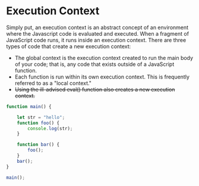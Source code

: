 


# Execution Context


Simply put, an execution context is an abstract concept of an environment where the Javascript code is evaluated and executed. 
When a fragment of JavaScript code runs, it runs inside an execution context. 
There are three types of code that create a new execution context:

* The global context is the execution context created to run the main body of your code; that is, any code that exists outside of a JavaScript function.
* Each function is run within its own execution context. This is frequently referred to as a "local context."
* <strike>Using the ill-advised eval() function also creates a new execution context.</strike>


```js
function main() {

    let str = "hello";
    function foo() {
        console.log(str);
    }

    function bar() {
        foo();
    }
    bar();
}

main();
```
